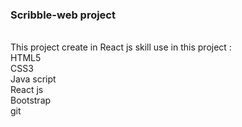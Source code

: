 <h3>Scribble-web project </h3><br>
This project create in React js
skill use in this project :<br>
HTML5<br>
CSS3<br>
Java script<br>
React js<br>
Bootstrap<br>
git

